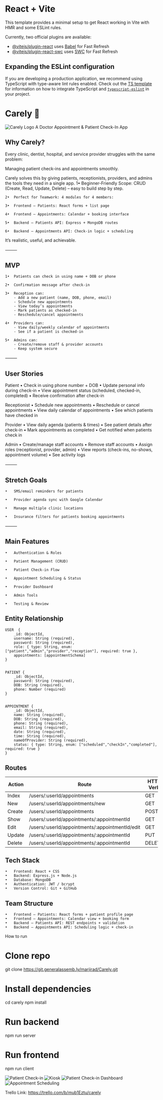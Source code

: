 # React + Vite

This template provides a minimal setup to get React working in Vite with HMR and some ESLint rules.

Currently, two official plugins are available:

- [@vitejs/plugin-react](https://github.com/vitejs/vite-plugin-react/blob/main/packages/plugin-react) uses [Babel](https://babeljs.io/) for Fast Refresh
- [@vitejs/plugin-react-swc](https://github.com/vitejs/vite-plugin-react/blob/main/packages/plugin-react-swc) uses [SWC](https://swc.rs/) for Fast Refresh

## Expanding the ESLint configuration

If you are developing a production application, we recommend using TypeScript with type-aware lint rules enabled. Check out the [TS template](https://github.com/vitejs/vite/tree/main/packages/create-vite/template-react-ts) for information on how to integrate TypeScript and [`typescript-eslint`](https://typescript-eslint.io) in your project.

# Carely 🏥

![Carely Logo](https://i.imgur.com/ko0MNnd.jpeg)
A Doctor Appointment & Patient Check-In App

## Why Carely?

Every clinic, dentist, hospital, and service provider struggles with the same problem:

Managing patient check-ins and appointments smoothly.

Carely solves this by giving patients, receptionists, providers, and admins the tools they need in a single app.
	1•	Beginner-Friendly Scope: CRUD (Create, Read, Update, Delete) – easy to build step by step.

	2•	Perfect for Teamwork: 4 modules for 4 members:

	3•	Frontend – Patients: React forms + list page

	4•	Frontend – Appointments: Calendar + booking interface 

	5•	Backend – Patients API: Express + MongoDB routes

	6•	Backend – Appointments API: Check-in logic + scheduling

It’s realistic, useful, and achievable.

⸻

## MVP 

	1•  Patients can check in using name + DOB or phone

	2•	Confirmation message after check-in

	3•	Reception can:
		- Add a new patient (name, DOB, phone, email)
		- Schedule new appointments
		- View today’s appointments
		- Mark patients as checked-in
		- Reschedule/cancel appointments

	4•	Providers can:
		- View daily/weekly calendar of appointments
		- See if a patient is checked-in

	5•	Admins can:
		- Create/remove staff & provider accounts
		- Keep system secure

⸻

## User Stories

Patient
	•	Check in using phone number + DOB
	•	Update personal info during check-in
	•	View appointment status (scheduled, checked-in, completed)
	•	Receive confirmation after check-in

Receptionist
	•	Schedule new appointments
	•	Reschedule or cancel appointments
	•	View daily calendar of appointments
	•	See which patients have checked in

Provider
	•	View daily agenda (patients & times)
	•	See patient details after check-in
	•	Mark appointments as completed
	•	Get notified when patients check in

Admin
	•	Create/manage staff accounts
	•	Remove staff accounts
	•	Assign roles (receptionist, provider, admin)
	•	View reports (check-ins, no-shows, appointment volume)
	•	See activity logs

⸻

## Stretch Goals 
	•	SMS/email reminders for patients

	•	Provider agenda sync with Google Calendar

	•	Manage multiple clinic locations

	•	Insurance filters for patients booking appointments


⸻

## Main Features 
	•	Authentication & Roles

	•	Patient Management (CRUD)

	•	Patient Check-in Flow

	•	Appointment Scheduling & Status

	•	Provider Dashboard

	•	Admin Tools

	•	Testing & Review


## Entity Relationship

```
USER  {
	_id: ObjectId,
	username: String (required),
	password: String (required),
	role: { type: String, enum: ["patient","admin","provider","reception"], required: true },
	appointments: [appointmentSchema]
}


PATIENT {
	_id: ObjectId,
	password: String (required),
	DOB: String (required),
	phone: Number (required)
}


APPOINTMENT {
	_id: ObjectId,
	name: String (required),
	DOB: String (required),
	phone: String (required),
	email: String (required),
	date: String (required),
	time: String (required),
	nameOfProvider: String (required),
	status: { type: String, enum: ["scheduled","checkIn","completed"], required: true }
}
```


## Routes
|Action	|Route	                                         |HTTP Verb
|-------|------------------------------------------------|----------
|Index	|/users/:userId/appointments	                 |GET
|New	|/users/:userId/appointments/new	             |GET
|Create	|/users/:userId/appointments	                 |POST
|Show	|/users/:userId/appointments/:appointmentId	     |GET
|Edit	|/users/:userId/appointments/:appointmentId/edit |GET
|Update	|/users/:userId/appointments/:appointmentId	     |PUT
|Delete	|/users/:userId/appointments/:appointmentId	     |DELETE



## Tech Stack 
	•	Frontend: React + CSS
	•	Backend: Express.js + Node.js
	•	Database: MongoDB
	•	Authentication: JWT / bcrypt
	•	Version Control: Git + GitHub


## Team Structure 
	•	Frontend – Patients: React forms + patient profile page
	•	Frontend – Appointments: Calendar view + booking form
	•	Backend – Patients API: REST endpoints + validation
	•	Backend – Appointments API: Scheduling logic + check-in

How to run

# Clone repo
git clone https://git.generalassemb.ly/marjirad/Carely.git

# Install dependencies
cd carely
npm install

# Run backend
npm run server

# Run frontend
npm run client


![Patient Check-in](https://i.imgur.com/dEt9eOZ.png)
![Kiosk ](https://i.imgur.com/8cJUMQe.png)
![Patient Check-in Dashboard](https://i.imgur.com/qaQcpoM.png)
![Appointment Scheduling](https://i.imgur.com/X7KY6Kf.png)


Trello Link: https://trello.com/b/mub1Eztu/carely